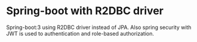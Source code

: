 # Spring-boot with R2DBC driver
Spring-boot:3 using R2DBC driver instead of JPA. Also spring security with JWT is used to authentication and role-based authorization.
